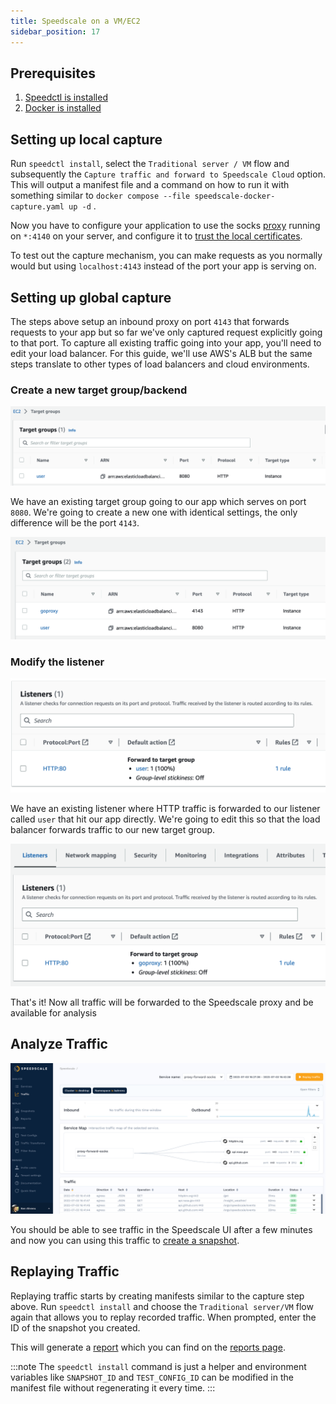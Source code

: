 ```yaml
---
title: Speedscale on a VM/EC2
sidebar_position: 17
---
```


## Prerequisites
1. [Speedctl is installed](../setup/install/cli.md)
1. [Docker is installed](https://docs.docker.com/engine/install/)

## Setting up local capture


Run `speedctl install`, select the `Traditional server / VM` flow and subsequently the `Capture traffic and forward to Speedscale Cloud` option. This will output a manifest file and a command on how to run it with something similar to `docker compose --file speedscale-docker-capture.yaml up -d` .

Now you have to configure your application to use the socks
[proxy](../reference/glossary.md#proxy) running on `*:4140` on your server, and
configure it to [trust the local
certificates](/setup/sidecar/tls/#trusting-tls-certificates).

To test out the capture mechanism, you can make requests as you normally would but using `localhost:4143` instead of the port your app is serving on.


## Setting up global capture

The steps above setup an inbound proxy on port `4143` that forwards requests to your app but so far we've only captured request explicitly going to that port. To capture all existing traffic going into your app, you'll need to edit your load balancer. For this guide, we'll use AWS's ALB but the same steps translate to other types of load balancers and cloud environments.

### Create a new target group/backend

![Target Groups](./vm/target-groups-1.png)

We have an existing target group going to our app which serves on port `8080`. We're going to create a new one with identical settings, the only difference will be the port `4143`.

![Target Groups](./vm/target-groups-2.png)

### Modify the listener

![Listeners](./vm/listeners-1.png)

We have an existing listener where HTTP traffic is forwarded to our listener called `user` that hit our app directly. We're going to edit this so that the load balancer forwards traffic to our new target group.

![Listeners](./vm/listeners-2.png)

That's it! Now all traffic will be forwarded to the Speedscale proxy and be available for analysis

## Analyze Traffic

![Traffic](./docker/traffic.png)

You should be able to see traffic in the Speedscale UI after a few minutes and
now you can using this traffic to [create a snapshot](./creating-a-snapshot.md).


## Replaying Traffic

Replaying traffic starts by creating manifests similar to the capture step
above.  Run `speedctl install` and choose the `Traditional server/VM` flow again that allows you to
replay recorded traffic.  When prompted, enter the ID of the snapshot you
created.

This will generate a [report](../reference/glossary.md#report) which you can find on the [reports page](./reports/README.md).

:::note
The `speedctl install` command is just a helper and environment variables like
`SNAPSHOT_ID` and `TEST_CONFIG_ID` can be modified in the manifest file without
regenerating it every time.
:::
